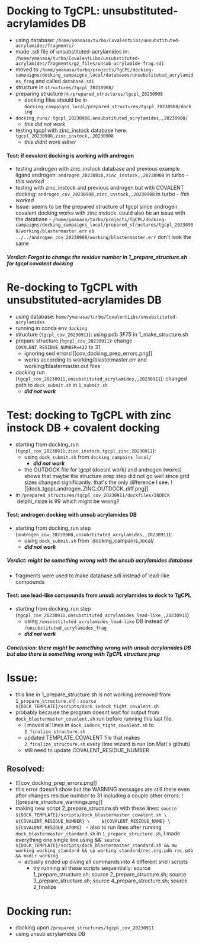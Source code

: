 # Docking to TgCPL: unsubstituted-acrylamides DB 
- using database: `/home/ymanasa/turbo/CovalentLibs/unsubstituted-acrylamides/fragments/`
- made .sdi file of unsubstituted-acrylamides in: `/home/ymanasa/turbo/CovalentLibs/unsubstituted-acrylamides/fragments/gz_files/unsub-acrylamide-frag.sdi`
- moved to `/home/ymanasa/turbo/projects/TgCPL/docking-campaigns/docking_campaigns_local/databases/unsubstituted_acrylamides_frag` and called `database.sdi`
- structure in `structures/tgcpl_20230908/`
- preparing structure in `/prepared_structures/tgcpl_20230908`
	- docking files should be in `docking_campaigns_local/prepared_structures/tgcpl_20230908/docking`
- `docking_runs/ tgcpl_20230908,unsubstituted_acrylamides,,20230908/` 
	- *this did not work*
- testing tgcpl with zinc_instock database here: `tgcpl_20230908,zinc_instock,,20230908`
	- *this didnt work either*
#### Test: if covalent docking is working with androgen 
- testing androgen with zinc_instock database and previous example ligand androgen: `androgen_20230818,zinc_instock,,20230908` in turbo
		- *this worked*
- testing with zinc_instock and previous androgen but with COVALENT docking: `androgen_cov_20230908,zinc_instock,,20230908` in turbo 
		- *this worked*
- Issue: seems to be the prepared structure of tgcpl since androgen covalent docking works with zinc instock. could also be an issue with the database 
		- `/home/ymanasa/turbo/projects/TgCPL/docking-campaigns/docking_campaigns_local/prepared_structures/tgcpl_20230908/working/blastermaster.err` vs `../../androgen_cov_20230908/working/blastermaster.err` don't look the same
##### Verdict: ***Forgot to change the residue number in 1_prepare_structure.sh for tgcpl covalent docking***
# Re-docking to TgCPL with unsubstituted-acrylamides DB 
- using database: `home/ymanasa/turbo/CovalentLibs/unsubstituted-acrylamides`
- running in conda env `docking`
- structure (`tgcpl_cov_20230911`): using pdb *3F75* in 1_make_structure.sh
- prepare structure (`tgcpl_cov_20230911`): change `COVALENT_RESIDUE_NUMBER=422` to 31
	- ignoring sed errors![[cov_docking_prep_errors.png]]
	- works according to working/blastermaster.err and working/blastermaster.out files 
- docking run (`tgcpl_cov_20230911,unsubstituted_acrylamides,,20230911`): changed path to `dock_submit.sh` in `1_submit.sh`
	- ***did not work***
# Test: docking to TgCPL with zinc instock DB + covalent docking
- starting from docking_run (`tgcpl_cov_20230911,zinc_instock,tgcpl_zinc,20230911`): 
	- using `dock_submit.sh` from `docking_campains_local/`
		- ***did not work***
	- the OUTDOCK file for tgcpl (doesnt work) and androgen (works) shows that maybe the structure prep step did not go well since grid sizes changed significantly. that's the only difference I see. ![[dock_tgcpl_androgen_ZINC_OUTDOCK_diff.png]]
- in `/prepared_structures/tgcpl_cov_20230911/dockfiles/INDOCK`  delphi_nsize is 99 which might be wrong?
#### Test: androgen docking with unsub acrylamides DB 
- starting from docking_run step 
 (`androgen_cov_20230908,unsubstituted_acrylamides,,20230911`): 
	- using `dock_submit.sh` from `docking_campains_local/
	- ***did not work***
##### Verdict: *might be something wrong with the unsub acrylamides database* 
- fragments were used to make database.sdi instead of lead-like compounds 
#### Test: use lead-like compounds from unsub acrylamides to dock to TgCPL
- starting from docking_run step (`tgcpl_cov_20230911,unsubstituted_acrylamides_lead-like,,20230911`)
	- using `/unsubstituted_acrylamides_lead-like` DB instead of `/unsubstituted_acrylamides_frag`
	- ***did not work***
##### Conclusion: there might be something wrong with unsub acrylamides DB but also there is something wrong with TgCPL structure prep 

# Issue: 
- this line in 1_prepare_structure.sh is not working (removed from `1_prepare_structure.sh`) : 
`source ${DOCK_TEMPLATE}/scripts/dock_indock_tight_covalent.sh`
-  probably because the program doesnt wait for output from `dock_blastermaster_covalent.sh` run before running this last file. 
	- I moved all lines in `dock_indock_tight_covalent.sh` to `2_finalize_structure.sh` 
	- updated TEMPLATE_COVALENT file that makes `2_finalize_structure.sh` every time wizard is run (on Matt's github)
	- still need to update COVALENT_RESIDUE_NUMBER
## Resolved: 
- ![[cov_docking_prep_errors.png]]
- this error doesn't show but the WARNING messages are still there even after changes residue number to 31 including a couple other errors: ![[prepare_structure_warnings.png]]
- making new script 2_prepare_structure.sh with these lines: 
`source ${DOCK_TEMPLATE}/scripts/dock_blastermaster_covalent.sh \`
     `${COVALENT_RESIDUE_NUMBER} \`
       `${COVALENT_RESIDUE_NAME} \`
    ` ${COVALENT_RESIDUE_ATOMS}`
  - also to run lines after running `dock_blastermaster_standard.sh` in `1_prepare_structure.sh`, I made everything one single line using &&: `source ${DOCK_TEMPLATE}/scripts/dock_blastermaster_standard.sh && mv working working_standard && cp working_standard/rec.crg.pdb rec.pdb && mkdir working`
	- actually ended up diving all commands into 4 different shell scripts 
		- try running all these scripts sequentially: source 1_prepare_structure.sh; source 2_prepare_structure.sh; source 3_prepare_structure.sh; source 4_prepare_structure.sh; source 2_finalize
# Docking run: 
- docking upon `/prepared_structures/tgcpl_cov_20230911`
- using unsub acrylamides DB 